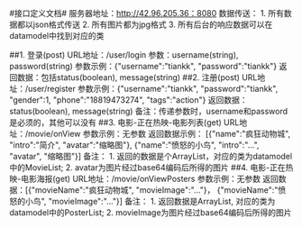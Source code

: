 #接口定义文档#
	服务器地址：http://42.96.205.36：8080
	数据传送：
		1. 所有数据都以json格式传送
		2. 所有图片都为jpg格式
		3. 所有后台的响应数据可以在datamodel中找到对应的类
	
##1. 登录(post)
	URL地址：/user/login
	参数：username(string), password(string)
	参数示例：{"username":"tiankk", "password":"tiankk"}
	返回数据：包括status(boolean), message(string)
##2. 注册(post)
	URL地址：/user/register
	参数示例：{"username":"tiankk", "password":"tiankk", "gender":1, "phone":"18819473274", "tags":"action"}
	返回数据：status(boolean), message(string)
	备注：传递参数时，username和password是必须的，其他可以没有
##3. 电影-正在热映-电影列表(get)
	URL地址：/movie/onView
	参数示例：无参数
	返回数据示例：
		[{"name":"疯狂动物城", "intro":"简介", "avatar":"缩略图"},
		{"name":"愤怒的小鸟", "intro":"...", "avatar", "缩略图"}]
	备注：
		1. 返回的数据是个ArrayList<Movie>，对应的类为datamodel中的MovieList;
		2. avatar为图片经过base64编码后所得的图片 
##4. 电影-正在热映-电影海报(get)
	URL地址：/movie/onViewPosters
	参数示例：无参数
	返回数据：[{"movieName":"疯狂动物城", "movieImage":"..."}，
			{"movieName":"愤怒的小鸟", "movieImage":"..."}]
	备注：
		1. 返回数据是ArrayList<Poster>, 对应的类为datamodel中的PosterList;
		2. movieImage为图片经过base64编码后所得的图片
